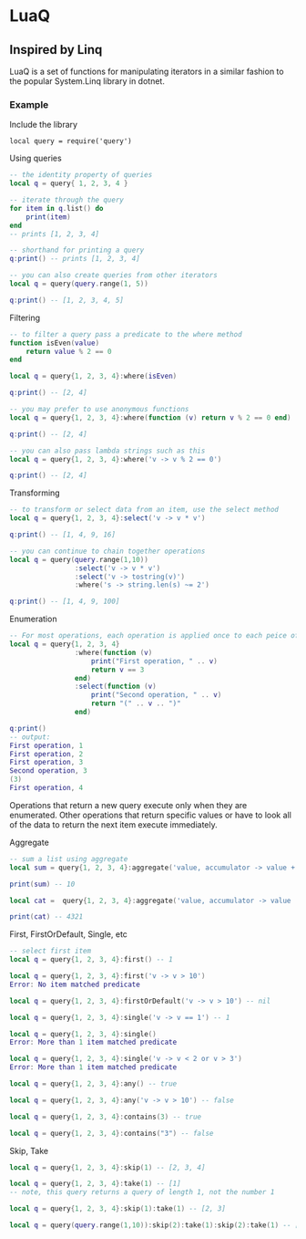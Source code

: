 # LuaQ

## Inspired by Linq

LuaQ is a set of functions for manipulating iterators in a similar fashion to the popular System.Linq library in dotnet.

### Example

Include the library

    local query = require('query')

Using queries

```lua
-- the identity property of queries
local q = query{ 1, 2, 3, 4 }

-- iterate through the query
for item in q.list() do
    print(item)
end
-- prints [1, 2, 3, 4]

-- shorthand for printing a query
q:print() -- prints [1, 2, 3, 4]

-- you can also create queries from other iterators
local q = query(query.range(1, 5))

q:print() -- [1, 2, 3, 4, 5]
```

Filtering

```lua
-- to filter a query pass a predicate to the where method
function isEven(value)
    return value % 2 == 0
end

local q = query{1, 2, 3, 4}:where(isEven)

q:print() -- [2, 4]

-- you may prefer to use anonymous functions
local q = query{1, 2, 3, 4}:where(function (v) return v % 2 == 0 end)

q:print() -- [2, 4]

-- you can also pass lambda strings such as this
local q = query{1, 2, 3, 4}:where('v -> v % 2 == 0')

q:print() -- [2, 4]
```

Transforming

```lua
-- to transform or select data from an item, use the select method
local q = query{1, 2, 3, 4}:select('v -> v * v')

q:print() -- [1, 4, 9, 16] 

-- you can continue to chain together operations
local q = query(query.range(1,10))
                :select('v -> v * v')
                :select('v -> tostring(v)')
                :where('s -> string.len(s) ~= 2')

q:print() -- [1, 4, 9, 100]                    
```

Enumeration

```lua
-- For most operations, each operation is applied once to each peice of data
local q = query{1, 2, 3, 4}
                :where(function (v)
                    print("First operation, " .. v)
                    return v == 3
                end)
                :select(function (v)
                    print("Second operation, " .. v)
                    return "(" .. v .. ")"
                end)

q:print()
-- output:
First operation, 1
First operation, 2
First operation, 3
Second operation, 3
(3) 
First operation, 4
```

Operations that return a new query execute only when they are enumerated.
Other operations that return specific values or have to look all of the data to return the next item execute immediately. 

Aggregate

```lua
-- sum a list using aggregate
local sum = query{1, 2, 3, 4}:aggregate('value, accumulator -> value + accumulator', 0)

print(sum) -- 10

local cat =  query{1, 2, 3, 4}:aggregate('value, accumulator -> value .. accumulator', '')

print(cat) -- 4321
```

First, FirstOrDefault, Single, etc

```lua
-- select first item
local q = query{1, 2, 3, 4}:first() -- 1

local q = query{1, 2, 3, 4}:first('v -> v > 10')
Error: No item matched predicate

local q = query{1, 2, 3, 4}:firstOrDefault('v -> v > 10') -- nil

local q = query{1, 2, 3, 4}:single('v -> v == 1') -- 1

local q = query{1, 2, 3, 4}:single()
Error: More than 1 item matched predicate

local q = query{1, 2, 3, 4}:single('v -> v < 2 or v > 3')
Error: More than 1 item matched predicate

local q = query{1, 2, 3, 4}:any() -- true

local q = query{1, 2, 3, 4}:any('v -> v > 10') -- false    

local q = query{1, 2, 3, 4}:contains(3) -- true

local q = query{1, 2, 3, 4}:contains("3") -- false
```

Skip, Take

```lua
local q = query{1, 2, 3, 4}:skip(1) -- [2, 3, 4]

local q = query{1, 2, 3, 4}:take(1) -- [1]
-- note, this query returns a query of length 1, not the number 1

local q = query{1, 2, 3, 4}:skip(1):take(1) -- [2, 3]

local q = query(query.range(1,10)):skip(2):take(1):skip(2):take(1) -- [3, 6]
```
